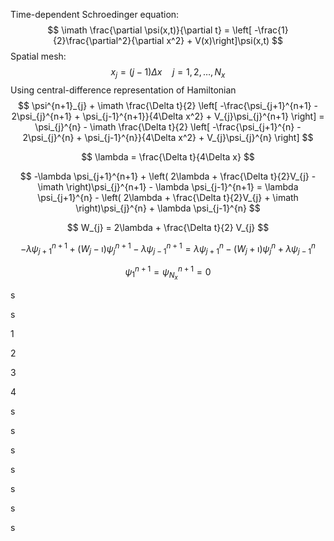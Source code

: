 Time-dependent Schroedinger equation:
$$
\imath \frac{\partial \psi(x,t)}{\partial t} =
\left[ -\frac{1}{2}\frac{\partial^2}{\partial x^2} + V(x)\right]\psi(x,t)
$$
Spatial mesh:
$$
x_{j} = (j - 1)\Delta x \quad j = 1,2,\ldots,N_{x}
$$
Using central-difference representation of Hamiltonian
$$
\psi^{n+1}_{j} + \imath \frac{\Delta t}{2} \left[
-\frac{\psi_{j+1}^{n+1} - 2\psi_{j}^{n+1} + \psi_{j-1}^{n+1}}{4\Delta x^2} +
V_{j}\psi_{j}^{n+1} \right] =
\psi_{j}^{n} - \imath \frac{\Delta t}{2} \left[
-\frac{\psi_{j+1}^{n} - 2\psi_{j}^{n} + \psi_{j-1}^{n}}{4\Delta x^2} +
V_{j}\psi_{j}^{n} \right]
$$

$$
\lambda = \frac{\Delta t}{4\Delta x}
$$

$$
-\lambda \psi_{j+1}^{n+1} +
\left( 2\lambda + \frac{\Delta t}{2}V_{j} - \imath \right)\psi_{j}^{n+1} -
\lambda \psi_{j-1}^{n+1} =
\lambda \psi_{j+1}^{n} -
\left( 2\lambda + \frac{\Delta t}{2}V_{j} + \imath \right)\psi_{j}^{n} +
\lambda \psi_{j-1}^{n}
$$

$$
W_{j} = 2\lambda + \frac{\Delta t}{2} V_{j}
$$

$$
-\lambda \psi_{j+1}^{n+1} +
\left( W_{j} - \imath \right)\psi_{j}^{n+1} -
\lambda \psi_{j-1}^{n+1} =
\lambda \psi_{j+1}^{n} -
\left( W_{j} + \imath \right)\psi_{j}^{n} +
\lambda \psi_{j-1}^{n}
$$

$$
\psi_{1}^{n+1} = \psi_{N_x}^{n+1} = 0
$$

s

s

1

2

3

4

s

s

s

s

s

s

s

